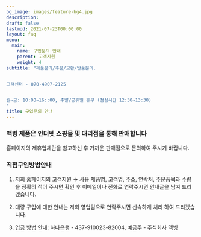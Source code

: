 ```yaml
---
bg_image: images/feature-bg4.jpg
description: 
draft: false
lastmod: 2021-07-23T00:00:00
layout: faq
menu:
  main: 
    name: 구입문의 안내 
    parent: 고객지원
    weight: 4
subtitle: "제품문의/주문/교환/반품문의. 


고객센터 - 070-4907-2125


월~금: 10:00~16::00, 주말/공휴일 휴무 (점심시간 12:30~13:30)
"
title: 구입문의 안내 
---
```


### 맥빙 제품은  인터넷 쇼핑몰 및 대리점을 통해 판매합니다 

홈페이지의 제휴업체란을 참고하신 후 가까운 판매점으로 문의하여 주시기 바랍니다.

### 직접구입방법안내

1. 저희 홈페이지의 고객지원 → 사용 제품명, 고객명, 주소, 연락처, 주문품목과 수량을 정확히 적어 주시면 확인 후 이메일이나 전화로 연락주시면 안내글을 남겨 드리겠습니다.

2.  대량 구입에 대한 안내는 저희 영업팀으로 연락주시면 신속하게 처리 하여 드리겠습니다.

3. 입금 방법 안내: 하나은행 - 437-910023-82004, 예금주 - 주식회사 맥빙

